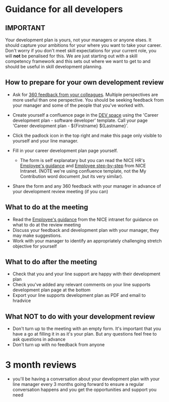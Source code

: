 # Guidance for all developers

## IMPORTANT 

Your development plan is yours, not your managers or anyone elses.  It should capture your ambitions for your where you want to take your career. Don't worry if you don't meet skill expectations for your current role, you will **not** be penalised for this. We are just starting out with a skill competency framework and this sets out where we want to get to and should be useful in skill development planning.


## How to prepare for your own development review

* Ask for [360 feedback from your colleagues](https://nice-digital.github.io/develop-your-skills/#/feedback).  Multiple perspectives are more useful than one perspective. You should be seeking feedback from your manager and some of the people that you've worked with. 
* Create yourself a confluence page in the [DEV space](https://nicedigital.atlassian.net/wiki/spaces/DEV/overview) using the 'Career development plan - software developer' template.  Call your page 'Career development plan - ${Firstname} ${Lastname}'.
* Click the padlock icon in the top right and make this page only visible to yourself and your line manager.
* Fill in your career development plan page yourself. 
  * The form is self explanatary but you can read the NICE HR's [Employee's guidance](http://space.nice.org.uk/sorce/beacon/dmdr/92191/view/Employee%20Guidance.docx) and [Employee step-by-step](http://space.nice.org.uk/sorce/beacon/dmdr/92091/view/Employee%20step%20by%20step%20guide.docx) from NICE Intranet. (NOTE we're using confluence template, not the My Contribution word document ,but its very similar).

* Share the form and any 360 feedback with your manager in advance of your development review meeting (if you can)


## What to do at the meeting
* Read the [Employee's guidance](http://space.nice.org.uk/sorce/beacon/dmdr/92191/view/Employee%20Guidance.docx) from the NICE intranet for guidance on what to do at the review meeting
* Discuss your feedback and development plan with your manager, they may make suggestions.
* Work with your manager to identify an appropriately challenging stretch objective for yourself

## What to do after the meeting
* Check that you and your line support are happy with their development plan
* Check you've added any relevant comments on your line supports development plan page at the bottom
* Export your line supports development plan as PDF and email to hradvice

## What NOT to do with your development review

* Don't turn up to the meeting with an empty form.  It's important that you have a go at filling it in as it's your plan.  But any questions feel free to ask questions in advance
* Don't turn up with no feedback from anyone

# 3 month reviews
* you'll be having a conversation about your development plan with your line manager every 3 months going forward to ensure a regular conversation happens and you get the opportunities and support you need
